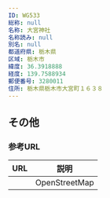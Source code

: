 ```yaml
---
ID: WG533
総称: null
名称: 大宮神社
名称読み: null
別名: null
都道府県: 栃木県
区域: 栃木市
緯度: 36.3918888
経度: 139.7588934
郵便番号: 3280011
住所: 栃木県栃木市大宮町１６３８
---
```


## その他

### 参考URL

| URL | 説明          |
| --- | ------------- |
|     | OpenStreetMap |

